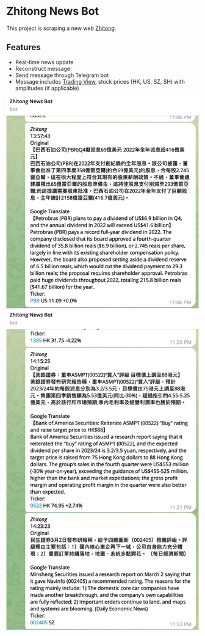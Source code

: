 # Zhitong News Bot
  This project is scraping a new web [Zhitong](https://www.zhitongcaijing.com/immediately.html?type=all).
  
## Features
  - Real-time news update
  - Reconstruct message
  - Send message through Telegram bot
  - Message includes [Trading View](https://www.tradingview.com/chart/QwqMVIbu/), stock prices (HK, US, SZ, SH) with amplitudes (if applicable) 
  
![US](https://raw.githubusercontent.com/chrisyeungwc/Zhitong-News-Bot/main/US.jpeg)
![HK SZ](https://raw.githubusercontent.com/chrisyeungwc/Zhitong-News-Bot/main/HK%20SZ.jpeg)
